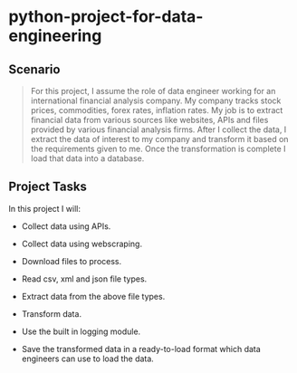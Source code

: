 # python-project-for-data-engineering

## Scenario

> For this project, I assume the role of data engineer working for an international financial analysis company. My company tracks stock prices, commodities, forex rates, inflation rates. My job is to extract financial data from various sources like websites, APIs and files provided by various financial analysis firms. After I collect the data, I extract the data of interest to my company and transform it based on the requirements given to me. Once the transformation is complete I load that data into a database.

## Project Tasks

In this project I will:

* Collect data using APIs.

* Collect data using webscraping.

* Download files to process.    

* Read csv, xml and json file types.

* Extract data from the above file types.

* Transform data.

* Use the built in logging module.

* Save the transformed data in a ready-to-load format which data engineers can use to load the data.
